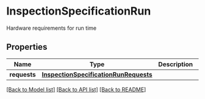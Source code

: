 # InspectionSpecificationRun

Hardware requirements for run time
## Properties
Name | Type | Description | Notes
------------ | ------------- | ------------- | -------------
**requests** | [**InspectionSpecificationRunRequests**](InspectionSpecificationRunRequests.md) |  | [optional] 

[[Back to Model list]](../README.md#documentation-for-models) [[Back to API list]](../README.md#documentation-for-api-endpoints) [[Back to README]](../README.md)


